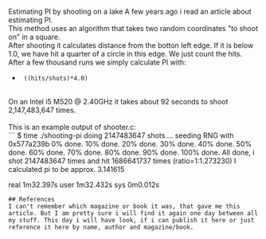 Estimating PI by shooting on a lake
A few years ago i read an article about estimating PI. <br>
This method uses an algorithm that takes two random coordinates "to shoot on" in a square.<br> After shooting it calculates distance from the botton left edge. If it is below 1.0, we have hit a quarter of a circle in this edge. 
We just count the hits. After a few thousand runs we simply calculate PI with:<br>
+ ``` ((hits/shots)*4.0)```

<br>
On an Intel i5 M520 @ 2.40GHz it takes about 92 seconds to shoot 2,147,483,647 times.
<br><br>
This is an example output of shooter.c:<br>
``` 
$ time ./shooting-pi
doing 2147483647 shots....
seeding RNG with 0x577a239b
0% done.
10% done.
20% done.
30% done.
40% done.
50% done.
60% done.
70% done.
80% done.
90% done.
100% done.
All done, i shot 2147483647 times and hit 1686641737 times (ratio=1:1.273230)
                        I calculated pi to be approx. 3.141615

real    1m32.397s
user    1m32.432s
sys     0m0.012s
```
## References
I can't remember which magazine or book it was, that gave me this article. But I am pretty sure i will find it again one day between all my stuff. This day i will have look, if i can publish it here or just reference it here by name, author and magazine/book.
